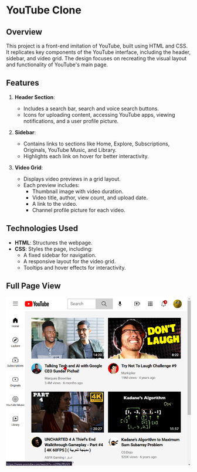 # YouTube Clone

## Overview
This project is a front-end imitation of YouTube, built using HTML and CSS. It replicates key components of the YouTube interface, including the header, sidebar, and video grid. The design focuses on recreating the visual layout and functionality of YouTube's main page.

## Features
1. **Header Section**:
   - Includes a search bar, search and voice search buttons.
   - Icons for uploading content, accessing YouTube apps, viewing notifications, and a user profile picture.

2. **Sidebar**:
   - Contains links to sections like Home, Explore, Subscriptions, Originals, YouTube Music, and Library.
   - Highlights each link on hover for better interactivity.

3. **Video Grid**:
   - Displays video previews in a grid layout.
   - Each preview includes:
     - Thumbnail image with video duration.
     - Video title, author, view count, and upload date.
     - A link to the video.
     - Channel profile picture for each video.

## Technologies Used
- **HTML**: Structures the webpage.
- **CSS**: Styles the page, including:
  - A fixed sidebar for navigation.
  - A responsive layout for the video grid.
  - Tooltips and hover effects for interactivity.
## Full Page View
![Full Page](IMAGE-Imitation.png)

